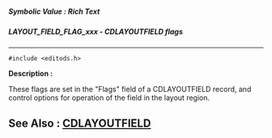 ##### Symbolic Value : Rich Text
##### LAYOUT_FIELD_FLAG_xxx - CDLAYOUTFIELD flags
---
```
#include <editods.h>
```
**Description :**

These flags are set in the "Flags" field of a CDLAYOUTFIELD record, and control 
options for operation of the field in the layout region.

**See Also :**
[CDLAYOUTFIELD](/reference/Data/CDLAYOUTFIELD)
---
